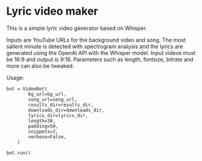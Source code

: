# Lyric video maker

This is a simple lyric video generator based on Whisper.

Inputs are YouTube URLs for the background video and song.
The most salient minute is detected with spectrogram analysis and the lyrics are generated using the OpenAI API with the Whisper model. 
Input videos must be 16:9 and output is 9:16. Parameters such as length, fontsize, bitrate and more can also be tweaked.
 
Usage:

````
bot = VideoBot(
        bg_url=bg_url,
        song_url=song_url,
        results_dir=results_dir,
        downloads_dir=downloads_dir,
        lyrics_dir=lyrics_dir,
        length=30,
        padding=50,
        snippets=2,
        verbose=False,
    )
    
bot.run()
